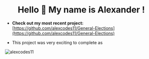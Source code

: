 <h1 align="center">Hello 👋 My name is Alexander !</h1>

- **Check out my most recent project:** [https://github.com/alexcodes11/General-Elections](https://github.com/alexcodes11/General-Elections)

- This project was very exciting to complete as


<p><img align="left" src="https://github-readme-stats.vercel.app/api/top-langs?username=alexcodes11&show_icons=true&locale=en&layout=compact" alt="alexcodes11" /></p>
